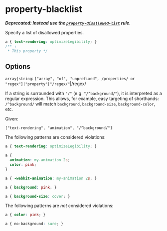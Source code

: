 # property-blacklist

**_Deprecated: Instead use the [`property-disallowed-list`](https://github.com/stylelint/stylelint/tree/13.13.1/lib/rules/property-disallowed-list/README.md) rule._**

Specify a list of disallowed properties.

<!-- prettier-ignore -->
```css
a { text-rendering: optimizeLegibility; }
/** ↑
 * This property */
```

## Options

`array|string`: `["array", "of", "unprefixed", /properties/ or "regex"]|"property"|"/regex/"`|/regex/

If a string is surrounded with `"/"` (e.g. `"/^background/"`), it is interpreted as a regular expression. This allows, for example, easy targeting of shorthands: `/^background/` will match `background`, `background-size`, `background-color`, etc.

Given:

```
["text-rendering", "animation", "/^background/"]
```

The following patterns are considered violations:

<!-- prettier-ignore -->
```css
a { text-rendering: optimizeLegibility; }
```

<!-- prettier-ignore -->
```css
a {
  animation: my-animation 2s;
  color: pink;
}
```

<!-- prettier-ignore -->
```css
a { -webkit-animation: my-animation 2s; }
```

<!-- prettier-ignore -->
```css
a { background: pink; }
```

<!-- prettier-ignore -->
```css
a { background-size: cover; }
```

The following patterns are _not_ considered violations:

<!-- prettier-ignore -->
```css
a { color: pink; }
```

<!-- prettier-ignore -->
```css
a { no-background: sure; }
```
